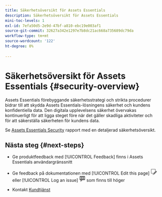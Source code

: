 ```yaml
---
title: Säkerhetsöversikt för Assets Essentials
description: Säkerhetsöversikt för Assets Essentials
mini-toc-levels: 1
exl-id: 7efa50d5-2e9d-47bf-a810-ebc19e003af1
source-git-commit: 32627a342e1297e7b8dc21ac668a735689dc79da
workflow-type: tm+mt
source-wordcount: '122'
ht-degree: 0%

---
```


# Säkerhetsöversikt för Assets Essentials {#security-overview}

Assets Essentials förebyggande säkerhetsstrategi och strikta procedurer bidrar till att skydda Assets Essentials-lösningens säkerhet och kundens konfidentiella data. Den digitala upplevelsens säkerhet övervakas kontinuerligt för att ligga steget före när det gäller skadliga aktiviteter och för att säkerställa säkerheten för kundens data.

Se [Assets Essentials Security](https://www.adobe.com/content/dam/cc/en/trust-center/ungated/whitepapers/experience-cloud/adobe-experience-manager-assets-essentials-security-overview.pdf) rapport med en detaljerad säkerhetsöversikt.

## Nästa steg {#next-steps}

* Ge produktfeedback med [!UICONTROL Feedback] finns i Assets Essentials användargränssnitt

* Ge feedback på dokumentationen med [!UICONTROL Edit this page] ![redigera sidan](assets/do-not-localize/edit-page.png) eller [!UICONTROL Log an issue] ![skapa ett GitHub-problem](assets/do-not-localize/github-issue.png) som finns till höger

* Kontakt [Kundtjänst](https://experienceleague.adobe.com/?support-solution=General#support)
